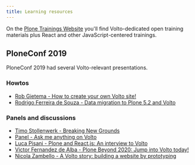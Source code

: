 ```yaml
---
title: Learning resources
---
```


On the [Plone Trainings Website](https://training.plone.org) you'll find
Volto-dedicated open training materials plus React and other
JavaScript-centered trainings.

## PloneConf 2019

PloneConf 2019 had several Volto-relevant presentations.

### Howtos

- [Rob Gietema - How to create your own Volto site!](https://www.youtube.com/watch?v=3QLN8tsjjf4)
- [Rodrigo Ferreira de Souza - Data migration to Plone 5.2 and Volto](https://www.youtube.com/watch?v=kb9SEsnllqE)

### Panels and discussions

- [Timo Stollenwerk - Breaking New Grounds](https://www.youtube.com/watch?v=9nRxgeCuIDs)
- [Panel - Ask me anything on Volto](https://www.youtube.com/watch?v=jwbpXJlDVOs)
- [Luca Pisani - Plone and React.js: An interview to Volto](https://www.youtube.com/watch?v=JZFUOG843no)
- [Victor Fernandez de Alba - Plone Beyond 2020: Jump into Volto today!](https://www.youtube.com/watch?v=8QrGOgXo1Js)
- [Nicola Zambello - A Volto story: building a website by prototyping](https://www.youtube.com/watch?v=xtxJURICkWc)